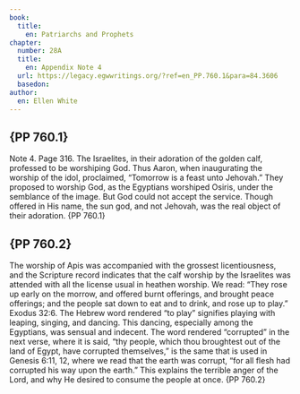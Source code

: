 ```yaml
---
book:
  title:
    en: Patriarchs and Prophets
chapter:
  number: 28A
  title:
    en: Appendix Note 4
  url: https://legacy.egwwritings.org/?ref=en_PP.760.1&para=84.3606
  basedon: 
author:
  en: Ellen White
---
```


## {PP 760.1}

Note 4. Page 316. The Israelites, in their adoration of the golden calf, professed to be worshiping God. Thus Aaron, when inaugurating the worship of the idol, proclaimed, “Tomorrow is a feast unto Jehovah.” They proposed to worship God, as the Egyptians worshiped Osiris, under the semblance of the image. But God could not accept the service. Though offered in His name, the sun god, and not Jehovah, was the real object of their adoration. {PP 760.1}

## {PP 760.2}

The worship of Apis was accompanied with the grossest licentiousness, and the Scripture record indicates that the calf worship by the Israelites was attended with all the license usual in heathen worship. We read: “They rose up early on the morrow, and offered burnt offerings, and brought peace offerings; and the people sat down to eat and to drink, and rose up to play.” Exodus 32:6. The Hebrew word rendered “to play” signifies playing with leaping, singing, and dancing. This dancing, especially among the Egyptians, was sensual and indecent. The word rendered “corrupted” in the next verse, where it is said, “thy people, which thou broughtest out of the land of Egypt, have corrupted themselves,” is the same that is used in Genesis 6:11, 12, where we read that the earth was corrupt, “for all flesh had corrupted his way upon the earth.” This explains the terrible anger of the Lord, and why He desired to consume the people at once. {PP 760.2}
